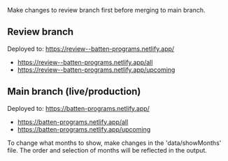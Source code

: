 Make changes to review branch first before merging to main branch.

## Review branch

Deployed to: https://review--batten-programs.netlify.app/

- https://review--batten-programs.netlify.app/all
- https://review--batten-programs.netlify.app/upcoming

## Main branch (live/production)

Deployed to: https://batten-programs.netlify.app/

- https://batten-programs.netlify.app/all
- https://batten-programs.netlify.app/upcoming

To change what months to show, make changes in the 'data/showMonths' file. The order and selection of months will be reflected in the output.
